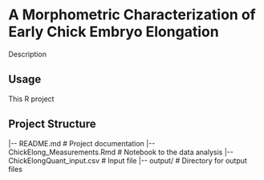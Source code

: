 # **A Morphometric Characterization of Early Chick Embryo Elongation**
Description

## Usage
This R project 

## Project Structure
|-- README.md                      # Project documentation
|-- ChickElong_Measurements.Rmd    # Notebook to the data analysis
|-- ChickElongQuant_input.csv      # Input file
|-- output/                        # Directory for output files
